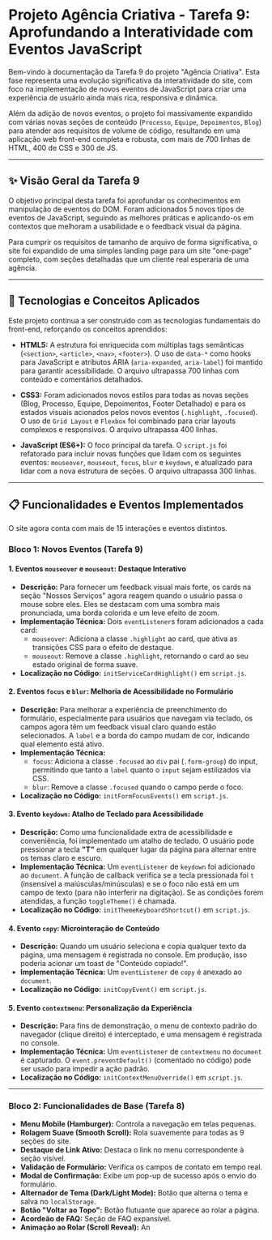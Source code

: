 # Projeto Agência Criativa - Tarefa 9: Aprofundando a Interatividade com Eventos JavaScript

Bem-vindo à documentação da Tarefa 9 do projeto "Agência Criativa". Esta fase representa uma evolução significativa da interatividade do site, com foco na implementação de novos eventos de JavaScript para criar uma experiência de usuário ainda mais rica, responsiva e dinâmica.

Além da adição de novos eventos, o projeto foi massivamente expandido com várias novas seções de conteúdo (`Processo`, `Equipe`, `Depoimentos`, `Blog`) para atender aos requisitos de volume de código, resultando em uma aplicação web front-end completa e robusta, com mais de 700 linhas de HTML, 400 de CSS e 300 de JS.

---

## ✨ Visão Geral da Tarefa 9

O objetivo principal desta tarefa foi aprofundar os conhecimentos em manipulação de eventos do DOM. Foram adicionados 5 novos tipos de eventos de JavaScript, seguindo as melhores práticas e aplicando-os em contextos que melhoram a usabilidade e o feedback visual da página.

Para cumprir os requisitos de tamanho de arquivo de forma significativa, o site foi expandido de uma simples landing page para um site "one-page" completo, com seções detalhadas que um cliente real esperaria de uma agência.

---

## 🚀 Tecnologias e Conceitos Aplicados

Este projeto continua a ser construído com as tecnologias fundamentais do front-end, reforçando os conceitos aprendidos:

* **HTML5:** A estrutura foi enriquecida com múltiplas tags semânticas (`<section>`, `<article>`, `<nav>`, `<footer>`). O uso de `data-*` como hooks para JavaScript e atributos ARIA (`aria-expanded`, `aria-label`) foi mantido para garantir acessibilidade. O arquivo ultrapassa 700 linhas com conteúdo e comentários detalhados.

* **CSS3:** Foram adicionados novos estilos para todas as novas seções (Blog, Processo, Equipe, Depoimentos, Footer Detalhado) e para os estados visuais acionados pelos novos eventos (`.highlight`, `.focused`). O uso de `Grid Layout` e `Flexbox` foi combinado para criar layouts complexos e responsivos. O arquivo ultrapassa 400 linhas.

* **JavaScript (ES6+):** O foco principal da tarefa. O `script.js` foi refatorado para incluir novas funções que lidam com os seguintes eventos: `mouseover`, `mouseout`, `focus`, `blur` e `keydown`, e atualizado para lidar com a nova estrutura de seções. O arquivo ultrapassa 300 linhas.

---

## 📋 Funcionalidades e Eventos Implementados

O site agora conta com mais de 15 interações e eventos distintos.

### Bloco 1: Novos Eventos (Tarefa 9)

#### 1. Eventos `mouseover` e `mouseout`: Destaque Interativo

* **Descrição:** Para fornecer um feedback visual mais forte, os cards na seção "Nossos Serviços" agora reagem quando o usuário passa o mouse sobre eles. Eles se destacam com uma sombra mais pronunciada, uma borda colorida e um leve efeito de zoom.
* **Implementação Técnica:** Dois `eventListener`s foram adicionados a cada card:
    * `mouseover`: Adiciona a classe `.highlight` ao card, que ativa as transições CSS para o efeito de destaque.
    * `mouseout`: Remove a classe `.highlight`, retornando o card ao seu estado original de forma suave.
* **Localização no Código:** `initServiceCardHighlight()` em `script.js`.

#### 2. Eventos `focus` e `blur`: Melhoria de Acessibilidade no Formulário

* **Descrição:** Para melhorar a experiência de preenchimento do formulário, especialmente para usuários que navegam via teclado, os campos agora têm um feedback visual claro quando estão selecionados. A `label` e a borda do campo mudam de cor, indicando qual elemento está ativo.
* **Implementação Técnica:**
    * `focus`: Adiciona a classe `.focused` ao `div` pai (`.form-group`) do input, permitindo que tanto a `label` quanto o `input` sejam estilizados via CSS.
    * `blur`: Remove a classe `.focused` quando o campo perde o foco.
* **Localização no Código:** `initFormFocusEvents()` em `script.js`.

#### 3. Evento `keydown`: Atalho de Teclado para Acessibilidade

* **Descrição:** Como uma funcionalidade extra de acessibilidade e conveniência, foi implementado um atalho de teclado. O usuário pode pressionar a tecla **"T"** em qualquer lugar da página para alternar entre os temas claro e escuro.
* **Implementação Técnica:** Um `eventListener` de `keydown` foi adicionado ao `document`. A função de callback verifica se a tecla pressionada foi `t` (insensível a maiúsculas/minúsculas) e se o foco não está em um campo de texto (para não interferir na digitação). Se as condições forem atendidas, a função `toggleTheme()` é chamada.
* **Localização no Código:** `initThemeKeyboardShortcut()` em `script.js`.

#### 4. Evento `copy`: Microinteração de Conteúdo

* **Descrição:** Quando um usuário seleciona e copia qualquer texto da página, uma mensagem é registrada no console. Em produção, isso poderia acionar um toast de "Conteúdo copiado!".
* **Implementação Técnica:** Um `eventListener` de `copy` é anexado ao `document`.
* **Localização no Código:** `initCopyEvent()` em `script.js`.

#### 5. Evento `contextmenu`: Personalização da Experiência

* **Descrição:** Para fins de demonstração, o menu de contexto padrão do navegador (clique direito) é interceptado, e uma mensagem é registrada no console.
* **Implementação Técnica:** Um `eventListener` de `contextmenu` no `document` é capturado. O `event.preventDefault()` (comentado no código) pode ser usado para impedir a ação padrão.
* **Localização no Código:** `initContextMenuOverride()` em `script.js`.

---

### Bloco 2: Funcionalidades de Base (Tarefa 8)

* **Menu Mobile (Hamburger):** Controla a navegação em telas pequenas.
* **Rolagem Suave (Smooth Scroll):** Rola suavemente para todas as 9 seções do site.
* **Destaque de Link Ativo:** Destaca o link no menu correspondente à seção visível.
* **Validação de Formulário:** Verifica os campos de contato em tempo real.
* **Modal de Confirmação:** Exibe um pop-up de sucesso após o envio do formulário.
* **Alternador de Tema (Dark/Light Mode):** Botão que alterna o tema e salva no `localStorage`.
* **Botão "Voltar ao Topo":** Botão flutuante que aparece ao rolar a página.
* **Acordeão de FAQ:** Seção de FAQ expansível.
* **Animação ao Rolar (Scroll Reveal):** An